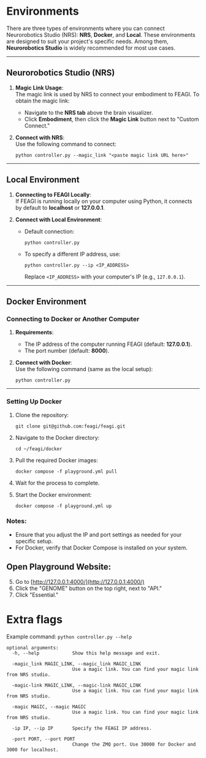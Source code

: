 # Environments

There are three types of environments where you can connect Neurorobotics Studio (NRS): **NRS**, **Docker**, and **Local**. These environments are designed to suit your project's specific needs. Among them, **Neurorobotics Studio** is widely recommended for most use cases.

---

## Neurorobotics Studio (NRS)

1. **Magic Link Usage**:  
   The magic link is used by NRS to connect your embodiment to FEAGI. To obtain the magic link:
   - Navigate to the **NRS tab** above the brain visualizer.
   - Click **Embodiment**, then click the **Magic Link** button next to "Custom Connect."

2. **Connect with NRS**:  
   Use the following command to connect:  
   ```
   python controller.py --magic_link "<paste magic link URL here>"
   ```

---

## Local Environment

1. **Connecting to FEAGI Locally**:  
   If FEAGI is running locally on your computer using Python, it connects by default to **localhost** or **127.0.0.1**.

2. **Connect with Local Environment**:  
   - Default connection:  
     ```
     python controller.py
     ```
   - To specify a different IP address, use:  
     ```
     python controller.py --ip <IP_ADDRESS>
     ```
     Replace `<IP_ADDRESS>` with your computer's IP (e.g., `127.0.0.1`).

---

## Docker Environment

### Connecting to Docker or Another Computer

1. **Requirements**:  
   - The IP address of the computer running FEAGI (default: **127.0.0.1**).
   - The port number (default: **8000**).

2. **Connect with Docker**:  
   Use the following command (same as the local setup):  
   ```
   python controller.py
   ```

---

### Setting Up Docker

1. Clone the repository:  
   ```
   git clone git@github.com:feagi/feagi.git
   ```

2. Navigate to the Docker directory:  
   ```
   cd ~/feagi/docker
   ```

3. Pull the required Docker images:  
   ```
   docker compose -f playground.yml pull
   ```

4. Wait for the process to complete.

5. Start the Docker environment:  
   ```
   docker compose -f playground.yml up
   ```

### Notes:
- Ensure that you adjust the IP and port settings as needed for your specific setup.
- For Docker, verify that Docker Compose is installed on your system.

## Open Playground Website:
5. Go to [http://127.0.0.1:4000/](http://127.0.0.1:4000/)
6. Click the "GENOME" button on the top right, next to "API."
7. Click "Essential."


# Extra flags
Example command: `python controller.py --help`
```commandline
optional arguments:
  -h, --help            Show this help message and exit.
  
  -magic_link MAGIC_LINK, --magic_link MAGIC_LINK
                        Use a magic link. You can find your magic link from NRS studio.
                        
  -magic-link MAGIC_LINK, --magic-link MAGIC_LINK
                        Use a magic link. You can find your magic link from NRS studio.
                        
  -magic MAGIC, --magic MAGIC
                        Use a magic link. You can find your magic link from NRS studio.
                        
  -ip IP, --ip IP       Specify the FEAGI IP address.
  
  -port PORT, --port PORT
                        Change the ZMQ port. Use 30000 for Docker and 3000 for localhost.

```